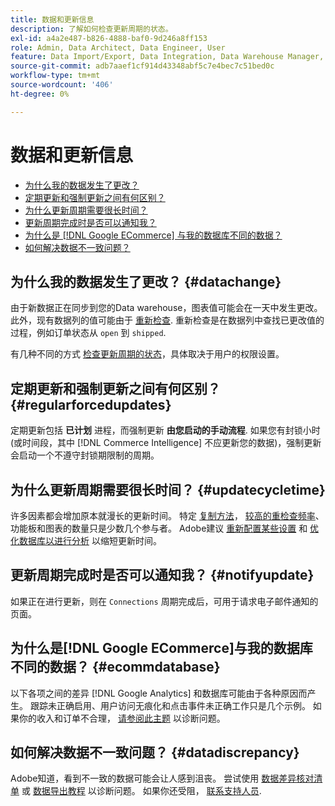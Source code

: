 ```yaml
---
title: 数据和更新信息
description: 了解如何检查更新周期的状态。
exl-id: a4a2e487-b826-4888-baf0-9d246a8ff153
role: Admin, Data Architect, Data Engineer, User
feature: Data Import/Export, Data Integration, Data Warehouse Manager, Commerce Tables
source-git-commit: adb7aaef1cf914d43348abf5c7e4bec7c51bed0c
workflow-type: tm+mt
source-wordcount: '406'
ht-degree: 0%

---
```


# 数据和更新信息

* [为什么我的数据发生了更改？](#datachange)
* [定期更新和强制更新之间有何区别？](#regularforcedupdates)
* [为什么更新周期需要很长时间？](#updatecycletime)
* [更新周期完成时是否可以通知我？](#notifyupdate)
* [为什么是 [!DNL Google ECommerce] 与我的数据库不同的数据？](#ecommdatabase)
* [如何解决数据不一致问题？](#datadiscrepancy)

## 为什么我的数据发生了更改？ {#datachange}

由于新数据正在同步到您的Data warehouse，图表值可能会在一天中发生更改。 此外，现有数据列的值可能由于 [重新检查](../data-warehouse-mgr/cfg-data-rechecks.md). 重新检查是在数据列中查找已更改值的过程，例如订单状态从 `open` 到 `shipped`.

有几种不同的方式 [检查更新周期的状态](../../best-practices/check-update-cycle.md)，具体取决于用户的权限设置。

## 定期更新和强制更新之间有何区别？ {#regularforcedupdates}

定期更新包括 **已计划** 进程，而强制更新 **由您启动的手动流程**. 如果您有封锁小时(或时间段，其中 [!DNL Commerce Intelligence] 不应更新您的数据)，强制更新会启动一个不遵守封锁期限制的周期。

## 为什么更新周期需要很长时间？ {#updatecycletime}

许多因素都会增加原本就漫长的更新时间。 特定 [复制方法](../data-warehouse-mgr/cfg-replication-methods.md)， [较高的重检查频率](../data-warehouse-mgr/cfg-data-rechecks.md)、功能板和图表的数量只是少数几个参与者。 Adobe建议 [重新配置某些设置](../../best-practices/reduce-update-cycle-time.md) 和 [优化数据库以进行分析](../../best-practices/opt-db-analysis.md) 以缩短更新时间。

## 更新周期完成时是否可以通知我？ {#notifyupdate}

如果正在进行更新，则在 `Connections` 周期完成后，可用于请求电子邮件通知的页面。

## 为什么是[!DNL Google ECommerce]与我的数据库不同的数据？ {#ecommdatabase}

以下各项之间的差异 [!DNL Google Analytics] 和数据库可能由于各种原因而产生。 跟踪未正确启用、用户访问无痕化和点击事件未正确工作只是几个示例。 如果你的收入和订单不合理， [请参阅此主题](https://experienceleague.adobe.com/docs/commerce-knowledge-base/kb/troubleshooting/miscellaneous/diagnosing-google-ecommerce-revenue-discrepancies.html) 以诊断问题。

## 如何解决数据不一致问题？ {#datadiscrepancy}

Adobe知道，看到不一致的数据可能会让人感到沮丧。 尝试使用 [数据差异核对清单](https://experienceleague.adobe.com/docs/commerce-knowledge-base/kb/troubleshooting/miscellaneous/diagnosing-a-data-discrepancy.html) 或 [数据导出教程](https://experienceleague.adobe.com/docs/commerce-knowledge-base/kb/troubleshooting/miscellaneous/using-data-exports-to-pinpoint-discrepancies.html) 以诊断问题。 如果你还受阻， [联系支持人员](https://experienceleague.adobe.com/docs/commerce-knowledge-base/kb/troubleshooting/miscellaneous/mbi-service-policies.html).

